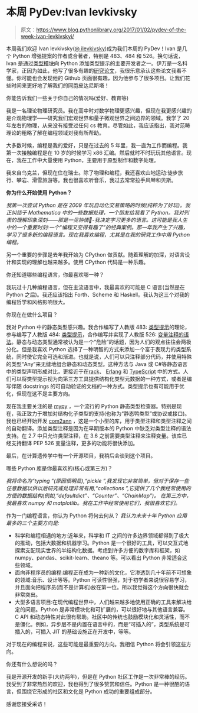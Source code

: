 # 本周 PyDev:Ivan levkivsky

> 原文：<https://www.blog.pythonlibrary.org/2017/01/02/pydev-of-the-week-ivan-levkivskyi/>

本周我们欢迎 Ivan levkivsky([@ ilevkivsky](https://twitter.com/ilevkivskyi))成为我们本周的 PyDev！Ivan 是几个 Python 增强提案的作者或合著者，特别是 483、484 和 526。换句话说，Ivan 是通过[类型模块](https://docs.python.org/3/library/typing.html)向 Python 添加类型提示的主要开发者之一。伊万是一名科学家，正因为如此，他写了很多有趣的[研究论文](https://arxiv.org/find/cond-mat/1/au:+Levkivskyi_I/0/1/0/all/0/1)，我很乐意承认这些论文我看不懂。你可能也会发现他的 Github 页面很有趣，因为他参与了很多项目。让我们花些时间来更好地了解我们的同胞皮达尼斯塔！

你能告诉我们一些关于你自己的情况吗(爱好、教育等)

我是一名理论物理研究员。我在高中时对数学物理更感兴趣，但现在我更感兴趣的是介观物理学——研究我们宏观世界和量子微观世界之间边界的领域。我学了 20 年左右的物理，从来没有接受过任何 cs 教育。尽管如此，我应该指出，我对范畴理论的粗略了解在编程领域对我有所帮助。

大多数时候，编程是我的爱好，只是在过去的 5 年里，我一直为工作而编程。我第一次接触编程是在 10 岁的时候学习 x86 汇编。然后就时不时玩玩其他语言。现在，我在工作中大量使用 Python，主要用于原型制作和数字处理。

我来自乌克兰，但现在住在瑞士。除了物理和编程，我还喜欢山地运动:徒步旅行、攀岩、滑雪旅游等。我也很喜欢听音乐，我过去常常拉手风琴和贝斯。

**你为什么开始使用 Python？**

*我第一次尝试 Python 是在 2009 年玩自动化交易策略的时候(纯粹为了好玩)。我正纠结于 Mathematica 中的一些数据处理，一个朋友给我看了 Python。我对列表的理解印象深刻——那是一见钟情🙂-我决定学习更多的语言。这可能是我人生中的一个重要时刻:一个“编程又变得有趣了”的经典案例。那一年我产生了兴趣，学习了很多新的编程语言。现在我喜欢编程，尤其是在我的研究工作中用 Python 编程。*

另一个重要的步骤是去年我开始为 CPython 做贡献。随着理解的加深，对语言设计和实现的理解也越来越多。使用 CPython 代码是一种乐趣。

你还知道哪些编程语言，你最喜欢哪一种？

我玩过十几种编程语言，但在主流语言中，我最喜欢的可能是 C 语言(当然是在 Python 之后)。我还应该指出 Forth、Scheme 和 Haskell。我认为这三个对我的编程哲学和风格影响很大。

你现在在做什么项目？

我对 Python 中的静态类型感兴趣。我合作编写了人教版 483: [类型提示](https://www.python.org/dev/peps/pep-0483/)的理论，参与编写了人教版 484: [类型提示](https://www.python.org/dev/peps/pep-0484/)，合作编写并实现了人教版 526: [变量注释的语法](https://www.python.org/dev/peps/pep-0526/)。静态与动态类型通常被认为是一个“危险”的话题，因为人们的观点往往会两极分化。但是我喜欢 Python 选择了一种明智的方式来添加一个富于表现力的类型系统，同时使它完全可选和渐进。也就是说，人们可以只注释部分代码，并使用特殊的类型“Any”来无缝地组合静态和动态类型。这种方法与 Java 或 C#等静态语言中的类型声明形成对比，更接近于在[rack](https://docs.racket-lang.org/ts-guide/)、 [Erlang](http://erlang.org/doc/reference_manual/typespec.html) 和 [TypeScript](https://www.typescriptlang.org/) 中的方式。人们可以将类型提示视为向第三方工具提供结构化类型元数据的一种方式，或者是编写伴随 docstrings 的可自动验证的文档的一种方式。类型提示也有可能用于优化，但现在这不是主要方向。

现在我主要关注的是 [mypy](https://github.com/python/mypy) ，一个流行的 Python 静态类型检查器。特别是现在，我正致力于增加对结构化子类型的支持(也称为“静态鸭类型”或协议或接口)。我也已经开始开发 [com2ann](https://github.com/ilevkivskyi/com2ann) ，这是一个小型的库，用于类型注释和类型注释之间的自动翻译。添加类型注释是因为在早期版本的 Python 中缺乏对类型注释的语法支持。在 2.7 中只允许类型注释，在 3.6 之前需要类型注释来注释变量。该库已经支持翻译 PEP 526 变量注释，更多的功能将很快添加。

最后，在计算遗传学中有一个开源项目，我稍后会谈到这个项目。

哪些 Python 库是你最喜欢的(核心或第三方)？

 *我将命名为“typing ”(原因很明显),“pickle ”,我发现它非常简单，但对于保存一些任意数据以供以后研究或处理非常有用,“collections ”,它提供了几个我经常使用的方便的数据结构(例如,“defaultdict”、“Counter”、“ChainMap”)。
在第三方中，我最喜欢 numpy 和 matplotlib。我在工作中经常使用它们，我很喜欢它们。*

作为一门编程语言，你认为 Python 将何去何从？
 *我认为未来十年 Python 应用最多的三个主要方向是:*

*   科学和编程相遇的地方:近年来，科学和 IT 之间的许多边界领域都得到了极大的推动，包括大数据和机器学习。Python 是一个很好的工具，可以交互式地探索支配现实世界的半结构化数据。考虑到许多方便的数字库和框架，如 numpy、pandas、scikit-learn、theano 等。可以看出 Python 非常适合这些领域。
*   面向非程序员的编程:编程正在成为一种新的文化，它渗透到几十年前不可想象的领域:音乐、设计等等。Python 可读性很强，对于初学者来说很容易学习，并且面向把程序员(而不是计算机)放在第一位。所以我觉得这个方向很快就会非常突出。
*   大型多语言项目:在现代编程世界中，人们越来越多地使用正确的工具来解决给定的问题。Python 是非常模块化和可扩展的，可以很好地与其他语言兼容。C API 和动态特性对此很有帮助。社区中的传统也鼓励模块化和灵活性，而不是僵化。例如，异步层不是内置在语言中的，而是“可插入的”，类型系统是可插入的，可插入 JIT 的基础设施正在开发中，等等。

对于现在的编程来说，这些可能是最重要的方向。我相信 Python 将会引领这些方向。

你还有什么想说的吗？

我是开源开发的新手(大约两年)，但是在 Python 社区工作是一次非常棒的经历。我受到了非常热烈的欢迎，我也得到了很多赞赏和信任。Python 是一种很酷的语言，但围绕它形成的社区和文化是 Python 成功的重要组成部分。

感谢您接受采访！